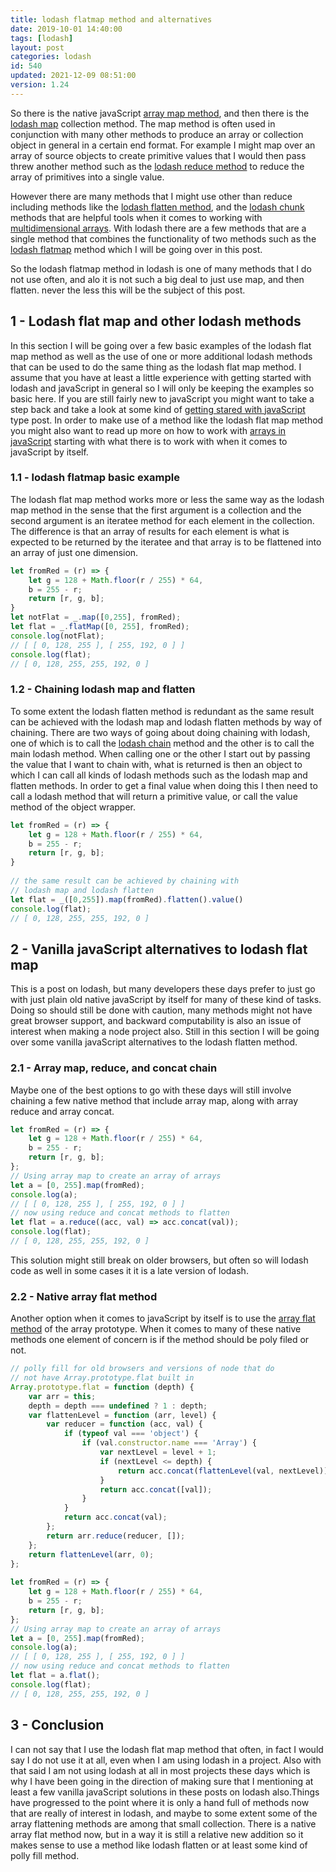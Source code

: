 ```yaml
---
title: lodash flatmap method and alternatives
date: 2019-10-01 14:40:00
tags: [lodash]
layout: post
categories: lodash
id: 540
updated: 2021-12-09 08:51:00
version: 1.24
---
```


So there is the native javaScript [array map method](/2020/06/16/js-array-map/), and then there is the [lodash map](/2018/02/02/lodash_map/) collection method. The map method is often used in conjunction with many other methods to produce an array or collection object in general in a certain end format. For example I might map over an array of source objects to create primitive values that I would then pass threw another method such as the [lodash reduce method](/2018/07/25/lodash_reduce/) to reduce the array of primitives into a single value. 

However there are many methods that I might use other than reduce including methods like the [lodash flatten method](/2018/08/12/lodash_flatten/), and the [lodash chunk](/2017/09/13/lodash-chunk/) methods that are helpful tools when it comes to working with [multidimensional arrays](/2020/03/31/js-array-multidimensional/). With lodash there are a few methods that are a single method that combines the functionality of two methods such as the [lodash flatmap](https://lodash.com/docs/4.17.15#flatMap) method which I will be going over in this post.

So the lodash flatmap method in lodash is one of many methods that I do not use often, and alo it is not such a big deal to just use map, and then flatten. never the less this will be the subject of this post.

<!-- more -->

## 1 - Lodash flat map and other lodash methods

In this section I will be going over a few basic examples of the lodash flat map method as well as the use of one or more additional lodash methods that can be used to do the same thing as the lodash flat map method. I assume that you have at least a little experience with getting started with lodash and javaScript in general so I will only be keeping the examples so basic here. If you are still fairly new to javaScript you might want to take a step back and take a look at some kind of [getting stared with javaScript](/2018/11/27/js-getting-started/) type post. In order to make use of a method like the lodash flat map method you might also want to read up more on how to work with [arrays in javaScript](/2018/12/10/js-array/) starting with what there is to work with when it comes to javaScript by itself.

### 1.1 - lodash flatmap basic example

The lodash flat map method works more or less the same way as the lodash map method in the sense that the first argument is a collection and the second argument is an iteratee method for each element in the collection. The difference is that an array of results for each element is what is expected to be returned by the iteratee and that array is to be flattened into an array of just one dimension.

```js
let fromRed = (r) => {
    let g = 128 + Math.floor(r / 255) * 64,
    b = 255 - r;
    return [r, g, b];
}
let notFlat = _.map([0,255], fromRed);
let flat = _.flatMap([0, 255], fromRed);
console.log(notFlat);
// [ [ 0, 128, 255 ], [ 255, 192, 0 ] ]
console.log(flat);
// [ 0, 128, 255, 255, 192, 0 ]
```

### 1.2 - Chaining lodash map and flatten

To some extent the lodash flatten method is redundant as the same result can be achieved with the lodash map and lodash flatten methods by way of chaining. There are two ways of going about doing chaining with lodash, one of which is to call the [lodash chain](/2018/11/11/lodash_chain/) method and the other is to call the main lodash method. When calling one or the other I start out by passing the value that I want to chain with, what is returned is then an object to which I can call all kinds of lodash methods such as the lodash map and flatten methods. In order to get a final value when doing this I then need to call a lodash method that will return a primitive value, or call the value method of the object wrapper.

```js
let fromRed = (r) => {
    let g = 128 + Math.floor(r / 255) * 64,
    b = 255 - r;
    return [r, g, b];
}
 
// the same result can be achieved by chaining with
// lodash map and lodash flatten
let flat = _([0,255]).map(fromRed).flatten().value()
console.log(flat);
// [ 0, 128, 255, 255, 192, 0 ]
```

## 2 - Vanilla javaScript alternatives to lodash flat map

This is a post on lodash, but many developers these days prefer to just go with just plain old native javaScript by itself for many of these kind of tasks. Doing so should still be done with caution, many methods might not have great browser support, and backward computability is also an issue of interest when making a node project also. Still in this section I will be going over some vanilla javaScript alternatives to the lodash flatten method.

### 2.1 - Array map, reduce, and concat chain

Maybe one of the best options to go with these days will still involve chaining a few native method that include array map, along with array reduce and array concat.

```js
let fromRed = (r) => {
    let g = 128 + Math.floor(r / 255) * 64,
    b = 255 - r;
    return [r, g, b];
};
// Using array map to create an array of arrays
let a = [0, 255].map(fromRed);
console.log(a);
// [ [ 0, 128, 255 ], [ 255, 192, 0 ] ]
// now using reduce and concat methods to flatten
let flat = a.reduce((acc, val) => acc.concat(val));
console.log(flat);
// [ 0, 128, 255, 255, 192, 0 ]
```

This solution might still break on older browsers, but often so will lodash code as well in some cases it it is a late version of lodash.

### 2.2 - Native array flat method

Another option when it comes to javaScript by itself is to use the [array flat method](/2021/07/15/js-array-flat/) of the array prototype. When it comes to many of these native methods one element of concern is if the method should be poly filed or not.

```js
// polly fill for old browsers and versions of node that do
// not have Array.prototype.flat built in
Array.prototype.flat = function (depth) {
    var arr = this;
    depth = depth === undefined ? 1 : depth;
    var flattenLevel = function (arr, level) {
        var reducer = function (acc, val) {
            if (typeof val === 'object') {
                if (val.constructor.name === 'Array') {
                    var nextLevel = level + 1;
                    if (nextLevel <= depth) {
                        return acc.concat(flattenLevel(val, nextLevel));
                    }
                    return acc.concat([val]);
                }
            }
            return acc.concat(val);
        };
        return arr.reduce(reducer, []);
    };
    return flattenLevel(arr, 0);
};
 
let fromRed = (r) => {
    let g = 128 + Math.floor(r / 255) * 64,
    b = 255 - r;
    return [r, g, b];
};
// Using array map to create an array of arrays
let a = [0, 255].map(fromRed);
console.log(a);
// [ [ 0, 128, 255 ], [ 255, 192, 0 ] ]
// now using reduce and concat methods to flatten
let flat = a.flat();
console.log(flat);
// [ 0, 128, 255, 255, 192, 0 ]
```

## 3 - Conclusion

I can not say that I use the lodash flat map method that often, in fact I would say I do not use it at all, even when I am using lodash in a project. Also with that said I am not using lodash at all in most projects these days which is why I have been going in the direction of making sure that I mentioning at least a few vanilla javaScript solutions in these posts on lodash also.Things have progressed to the point where it is only a hand full of methods now that are really of interest in lodash, and maybe to some extent some of the array flattening methods are among that small collection. There is a native array flat method now, but in a way it is still a relative new addition so it makes sense to use a method like lodash flatten or at least some kind of polly fill method.

